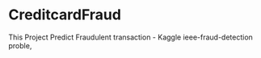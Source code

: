 # CreditcardFraud
This Project Predict Fraudulent transaction - Kaggle ieee-fraud-detection proble,
